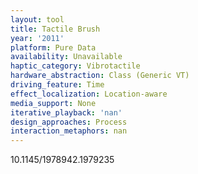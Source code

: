 ```yaml
---
layout: tool
title: Tactile Brush
year: '2011'
platform: Pure Data
availability: Unavailable
haptic_category: Vibrotactile
hardware_abstraction: Class (Generic VT)
driving_feature: Time
effect_localization: Location-aware
media_support: None
iterative_playback: 'nan'
design_approaches: Process
interaction_metaphors: nan
---
```

10.1145/1978942.1979235